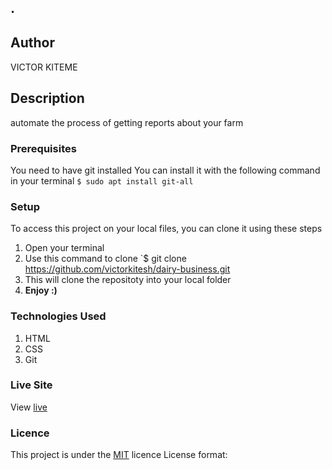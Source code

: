     • 

## Author
VICTOR KITEME
## Description
automate the process of getting reports about your farm 

### Prerequisites
You need to have git installed
You can install it with the following command in your terminal
`$ sudo apt install git-all`
### Setup
To access this project on your local files, you can clone it using these steps
1. Open your terminal
1. Use this command to clone `$ git clone https://github.com/victorkitesh/dairy-business.git
1. This will clone the repositoty into your local folder
1. __Enjoy :)__
### Technologies Used
1. HTML
1. CSS
1. Git
### Live Site
View [live](https://prod.liveshare.vsengsaas.visualstudio.com/join?3C03737D95170336900B70768C9D4A22E1E5)
### Licence
This project is under the [MIT](LICENSE) licence
License format:
